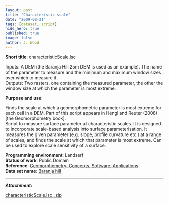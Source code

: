 ```yaml
---
layout: post
title: "Characteristic scale"
date: "2009-08-21"
tags: [dataset, script]
hide_hero: true
published: true
image: false
author: J. Wood
---
```


**Short title**:  characteristicScale.lsc

Inputs: A DEM (the Baranja Hill 25m DEM is used as an example). The name of the parameter to measure and the minimum and maximum window sizes over which to measure it.  
Outputs: Two rasters, one containing the measured parameter, the other the window size at which the parameter is most extreme.

**Purpose and use**: 

Finds the scale at which a geomorphometric parameter is most extreme for each cell in a DEM. Part of this script appears in Hengl and Reuter (2008) \[the Geomorphometry book\].  
Script to measure surface parameter at characteristic scales. It is designed to incorporate scale-based analysis into surface parameterisation. It measures the given parameter (e.g. slope, profile curvature etc.) at a range of scales, and finds the scale at which that parameter is most extreme. Can be used to explore scale sensitivity of a surface.

**Programming environment**:  Landserf  
**Status of work**:  Public Domain  
**Reference**:  [Geomorphometry: Concepts, Software, Applications](https://books.google.com.gi/books?id=u33ArNw4BacC&printsec=frontcover&source=gbs_book_other_versions_r&cad=4#v=onepage&q&f=false)  
**Data set name**:  [Baranja hill]({{site.baseurl}}/2020/06/30/baranja-hill)

* * *

**_Attachment:_**

[characteristicScale.lsc_.zip]({{site.baseurl}}/uploads/datasets/characteristicScale.lsc_.zip)
